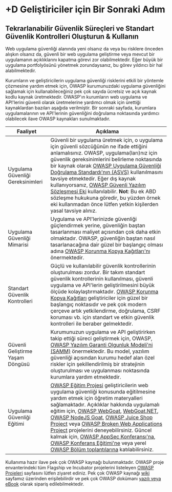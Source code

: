 # +D Geliştiriciler için Bir Sonraki Adım

## Tekrarlanabilir Güvenlik Süreçleri ve Standart Güvenlik Kontrolleri Oluşturun & Kullanın

Web uygulama güvenliği alanında yeni olsanız da veya bu risklere önceden alışkın olsanız da, güvenli bir web uygulama geliştirme veya mevcut bir uygulamanın açıklıklarını kapatma görevi zor olabilmektedir. Eğer büyük bir uygulama portfolyösünü yönetmek zorundaysanız, bu görev yıldırıcı bir hal alabilmektedir.

Kurumların ve geliştiricilerin uygulama güvenliği risklerini etkili bir yöntemle çözmesine yardım etmek için, OWASP kurumunuzdaki uygulama güvenliğini sağlamak için kullanabileceğiniz pek çok sayıda ücretsiz ve açık kaynak kodlu kaynak üretmektedir. OWASP'ın kurumların web uygulama ve API'lerini güvenli olarak üretmelerine yardımcı olmak için ürettiği kaynaklardan bazıları aşağıda verilmiştir. Bir sonraki sayfada, kurumlara uygulamalarının ve API'lerinin güvenliğini doğrulama noktasında yardımcı olabilecek ilave OWASP kaynakları sunulmaktadır.

| Faaliyet | Açıklama |
| --- | --- |
| Uygulama Güvenliği Gereksinimleri | Güvenli bir uygulama üretmek için, o uygulama için güvenli sözcüğünün ne ifade ettiğini anlamalısınız. OWASP, uygulama(ları)nız için güvenlik gereksinimlerini belirleme noktasında bir kaynak olarak [OWASP Uygulama Güvenliği Doğrulama Standardı'nın (ASVS)](https://wiki.owasp.org/index.php/ASVS) kullanılmasını tavsiye etmektedir. Eğer dış kaynak kullanıyorsanız, [OWASP Güvenli Yazılım Sözleşmesi Eki](https://wiki.owasp.org/index.php/OWASP_Secure_Software_Contract_Annex) kullanılabilir. **Not**: Bu ek ABD sözleşme hukukuna göredir, bu yüzden örnek eki kullanmadan önce lütfen yetkin kişilerden yasal tavsiye alınız. |
| Uygulama Güvenliği Mimarisi | Uygulama ve API'lerinizde güvenliği güçlendirmek yerine, güvenliğin baştan tasarlanması maliyet açısından çok daha etkin olmaktadır. OWASP, güvenliğin baştan nasıl tasarlanacağına dair güzel bir başlangıç olması adına [OWASP Korunma Kopya Kağıtları'nı](https://wiki.owasp.org/index.php/OWASP_Cheat_Sheet_Series) önermektedir. | 
| Standart Güvenlik Kontrolleri | Güçlü ve kullanılabilir güvenlik kontrollerinin oluşturulması zordur. Bir takım standart güvenlik kontrollerinin kullanılması, güvenli uygulama ve API'lerin geliştirilmesini büyük ölçüde kolaylaştırmaktadır. [OWASP Korunma Kopya Kağıtları](https://wiki.owasp.org/index.php/OWASP_Cheat_Sheet_Series) geliştiriciler için güzel bir başlangıç noktasıdır ve pek çok modern çerçeve artık yetkilendirme, doğrulama, CSRF koruması vb. için standart ve etkin güvenlik kontrolleri ile beraber gelmektedir. |
| Güvenli Geliştirme Yaşam Döngüsü | Kurumunuzun uygulama ve API geliştirirken takip ettiği süreci geliştirmek için, OWASP, [OWASP Yazılım Garanti Olgunluk Modeli'ni (SAMM)](https://wiki.owasp.org/index.php/OWASP_SAMM_Project) önermektedir. Bu model, yazılım güvenliği açısından kurumu hedef alan özel riskler için şekillendirilmiş bir stratejinin oluşturulması ve uygulanması noktasında kurumlara yardım etmektedir. |
| Uygulama Güvenliği Eğitimi | [OWASP Eğitim Projesi](https://wiki.owasp.org/index.php/Category:OWASP_Education_Project) geliştiricilerin web uygulama güvenliği konusunda eğitilmesine yardım etmek için öğretim materyalleri sağlamaktadır. Açıklıklar hakkında uygulamalı eğitim için, [OWASP WebGoat](https://wiki.owasp.org/index.php/WebGoat), [WebGoat.NET](https://wiki.owasp.org/index.php/Category:OWASP_WebGoat.NET),  [OWASP NodeJS Goat](https://wiki.owasp.org/index.php/OWASP_Node_js_Goat_Project), [OWASP Juice Shop Project](https://wiki.owasp.org/index.php/OWASP_Juice_Shop_Project) veya [OWASP Broken Web Applications Project](https://wiki.owasp.org/index.php/OWASP_Broken_Web_Applications_Project) projelerini deneyebilirsiniz. Güncel kalmak için, [OWASP AppSec Konferansı'na](https://wiki.owasp.org/index.php/Category:OWASP_AppSec_Conference), [OWASP Konferans Eğitimi'ne](https://wiki.owasp.org/index.php/Category:OWASP_AppSec_Conference) veya yerel [OWASP Bölüm toplantılarına](https://wiki.owasp.org/index.php/Category:OWASP_Chapter) katılabilirsiniz. |

Kullanıma hazır ilave pek çok OWASP kaynağı bulunmaktadır. OWASP proje envanterindeki tüm Flagship ve Incubator projelerini listeleyen [OWASP Projeleri](https://wiki.owasp.org/index.php/Projects) sayfasını lütfen ziyaret ediniz. Pek çok OWASP kaynağı [wiki](https://owasp.or/) sayfamız üzerinden erişilebilirdir ve pek çok OWASP dokümanı [yazılı veya eBook](https://stores.lulu.com/owasp) olarak sipariş edilebilmektedir.

